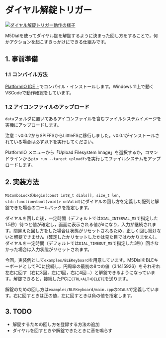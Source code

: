 # ダイヤル解錠トリガー

[![ダイヤル解錠トリガー動作の様子](http://img.youtube.com/vi/76DNG9YMoTE/0.jpg)](https://www.youtube.com/watch?v=76DNG9YMoTE)

M5Dialを使ってダイヤル錠を解錠するように決まった回し方をすることで，何かアクションを起こすきっかけにできる仕組みです。

## 1. 事前準備

### 1.1 コンパイル方法

[PlatformIO IDE](https://platformio.org/platformio-ide)上でコンパイル・インストールします。Windows 11上で動くVSCodeで動作確認をしています。

### 1.2 アイコンファイルのアップロード

`data`フォルダに置いてあるアイコンファイルを含むファイルシステムイメージを実機にアップロードします。

注意：v0.0.2からSPIFFSからLittleFSに移行しました。v0.0.1がインストールされている場合は必ず以下を実行してください。

PlatformIO メニューから「Upload Filesystem Image」を選択するか，コマンドラインから`pio run --target uploadfs`を実行してファイルシステムをアップロードします。

## 2. 実装方法

`M5ComboLock`の`begin(const int8_t dials[], size_t len, std::function<bool(void)> onValid)`にダイヤルの回し方を定義した配列と解錠できた場合のコールバックを指定します。

ダイヤルを回した後，一定時間（デフォルトでは`DIAL_INTERVAL_MS`で指定した1.5秒）待つと値が確定し，画面に表示される値が`0`になり，入力が継続されます。間違えた回し方をした場合は状態がリセットされるため，正しく回し続けないと解錠できません（確定したかリセットしたかは見た目ではわかりません）。ダイヤルを一定時間（デフォルトでは`DIAL_TIMEOUT_MS`で指定した3秒）回さなかった場合は入力状態がリセットされます。

今回，実装例として`examples/BLEKeyboard`を用意しています。M5DialをBLEキーボードとしてPCに接続し，円周率の最初の8つの値（3.1415926）をそれぞれ左右に回す（右に3回，左に1回，右に4回…）と解錠できるようになっています。解錠できると，接続したPCに`CTRL+ALT+DELETE`を送ります。

解錠のための回し方は`examples/BLEKeyboard/main.cpp`の`DIALS`で定義しています。右に回すときは正の値，左に回すときは負の値を指定します。

## 3. TODO

* 解錠するための回し方を登録する方法の追加
* ダイヤルを回すときや解錠できたときに音を鳴らす
